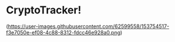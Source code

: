 # CryptoTracker!
(https://user-images.githubusercontent.com/62599558/153754517-f3e7050e-ef08-4c88-8312-fdcc46e928a0.png)
